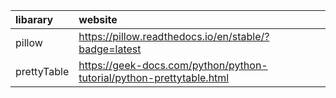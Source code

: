 
|  libarary    |website      |
|:-----|:-----|
|    pillow  |   https://pillow.readthedocs.io/en/stable/?badge=latest   |
|    prettyTable  |     https://geek-docs.com/python/python-tutorial/python-prettytable.html |

